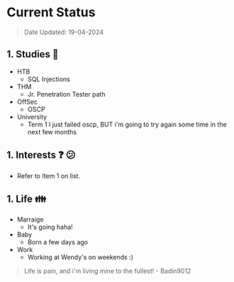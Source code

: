 # **Current Status**
> Date Updated: 19-04-2024


## 1. Studies :notebook_with_decorative_cover:
  - HTB
    - SQL Injections
  - THM
    - Jr. Penetration Tester path
  - OffSec
    - OSCP
  - University
    - Term 1
I just failed oscp, BUT i'm going to try again some time in the next few months


## 1. Interests :question: :confused:
  - Refer to Item 1 on list.


## 1. Life :family:
  - Marraige
    - It's going haha!
  - Baby
    - Born a few days ago
  - Work
    - Working at Wendy's on weekends :)


> Life is pain, and i'm living mine to the fullest! - Badin9012
